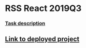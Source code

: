 # RSS React 2019Q3

### [Task description](https://github.com/rolling-scopes-school/tasks/blob/master/tasks/songbird.md)

## [Link to deployed project](https://songbird-murat.netlify.app)
